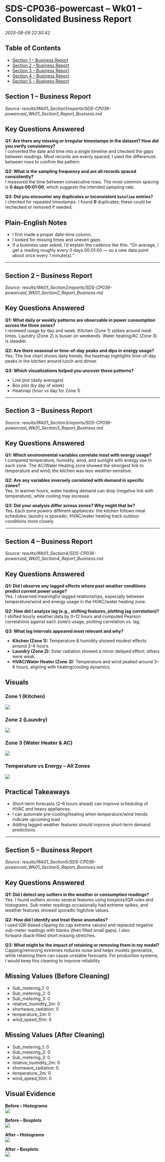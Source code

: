 # SDS-CP036-powercast – Wk01 – Consolidated Business Report
_2025-08-09 22:30:42_

## Table of Contents
- [Section 1 – Business Report](#section-1-–-business-report)
- [Section 2 – Business Report](#section-2-–-business-report)
- [Section 3 – Business Report](#section-3-–-business-report)
- [Section 4 – Business Report](#section-4-–-business-report)
- [Section 5 – Business Report](#section-5-–-business-report)


## Section 1 – Business Report

_Source: results/Wk01_Section1/reports/SDS-CP036-powercast_Wk01_Section1_Report_Business.md_

## Key Questions Answered
**Q1: Are there any missing or irregular timestamps in the dataset? How did you verify consistency?**  
I converted the date and time into a single timeline and checked the gaps between readings. Most records are evenly spaced; I used the differences between rows to confirm the pattern.

**Q2: What is the sampling frequency and are all records spaced consistently?**  
I measured the time between consecutive rows. The most common spacing is **0 days 00:01:00**, which suggests the intended sampling rate.

**Q3: Did you encounter any duplicates or inconsistent `DateTime` entries?**  
I checked for repeated timestamps. I found **0** duplicates; these could be rechecked or removed if needed.

## Plain-English Notes
- I first made a proper date-time column.
- I looked for missing times and uneven gaps.
- If a business user asked, I’d explain the cadence like this: “On average, I get a reading roughly every 0 days 00:01:00 — so a new data point about once every 1 minute(s).”


---

## Section 2 – Business Report

_Source: results/Wk01_Section2/reports/SDS-CP036-powercast_Wk01_Section2_Report_Business.md_

## Key Questions Answered
**Q1: What daily or weekly patterns are observable in power consumption across the three zones?**  
I reviewed usage by day and week. Kitchen (Zone 1) spikes around meal times. Laundry (Zone 2) is busier on weekends. Water heating/AC (Zone 3) is steadier.

**Q2: Are there seasonal or time-of-day peaks and dips in energy usage?**  
Yes. The line chart shows daily trends; the heatmap highlights time-of-day peaks in the kitchen around lunch and dinner.

**Q3: Which visualizations helped you uncover these patterns?**  
- Line plot (daily averages)  
- Box plot (by day of week)  
- Heatmap (hour vs day for Zone 1)


---

## Section 3 – Business Report

_Source: results/Wk01_Section3/reports/SDS-CP036-powercast_Wk01_Section3_Report_Business.md_

## Key Questions Answered
**Q1: Which environmental variables correlate most with energy usage?**  
I compared temperature, humidity, wind, and sunlight with energy use in each zone. The AC/Water Heating zone showed the strongest link to temperature and wind; the kitchen was less weather-sensitive.

**Q2: Are any variables inversely correlated with demand in specific zones?**  
Yes. In warmer hours, water heating demand can drop (negative link with temperature), while cooling may increase.

**Q3: Did your analysis differ across zones? Why might that be?**  
Yes. Each zone powers different appliances: the kitchen follows meal schedules; laundry is sporadic; HVAC/water heating track outdoor conditions more closely.


---

## Section 4 – Business Report

_Source: results/Wk01_Section4/SDS-CP036-powercast_Wk01_Section4_Report_Business.md_

## Key Questions Answered

**Q1: Did I observe any lagged effects where past weather conditions predict current power usage?**  
Yes. I observed meaningful lagged relationships, especially between temperature/wind and energy usage in the HVAC/water heating zone.

**Q2: How did I analyze lag (e.g., shifting features, plotting lag correlation)?**  
I shifted hourly weather data by 0–12 hours and computed Pearson correlations against each zone’s usage, plotting correlation vs. lag.

**Q3: What lag intervals appeared most relevant and why?**  
- **Kitchen (Zone 1):** Temperature & humidity showed modest effects around 2–4 hours.  
- **Laundry (Zone 2):** Solar radiation showed a minor delayed effect; others were weak.  
- **HVAC/Water Heater (Zone 3):** Temperature and wind peaked around 3–6 hours, aligning with heating/cooling dynamics.

## Visuals

### Zone 1 (Kitchen)

![](plots/SDS-CP036-powercast_Wk01_Section4_lagcorr_Sub_metering_1.png)

### Zone 2 (Laundry)

![](plots/SDS-CP036-powercast_Wk01_Section4_lagcorr_Sub_metering_2.png)

### Zone 3 (Water Heater & AC)

![](plots/SDS-CP036-powercast_Wk01_Section4_lagcorr_Sub_metering_3.png)

### Temperature vs Energy – All Zones

![](plots/SDS-CP036-powercast_Wk01_Section4_lagcorr_temperature_all_zones.png)

## Practical Takeaways

- Short-term forecasts (2–6 hours ahead) can improve scheduling of HVAC and heavy appliances.
- I can automate pre-cooling/heating when temperature/wind trends indicate upcoming load.
- Adding lagged weather features should improve short-term demand predictions.


---

## Section 5 – Business Report

_Source: results/Wk01_Section5/SDS-CP036-powercast_Wk01_Section5_Report_Business.md_

## Key Questions Answered

**Q1: Did I detect any outliers in the weather or consumption readings?**  
Yes. I found outliers across several features using boxplots/IQR rules and histograms. Sub-meter readings occasionally had extreme spikes, and weather features showed sporadic high/low values.

**Q2: How did I identify and treat these anomalies?**  
I used IQR-based clipping (to cap extreme values) and replaced negative sub-meter readings with blanks (then filled small gaps). I also forward-/back-filled short missing stretches.

**Q3: What might be the impact of retaining or removing them in my model?**  
Capping/removing extremes reduces noise and helps models generalize, while retaining them can cause unstable forecasts. For production systems, I would keep this cleaning to improve reliability.

## Missing Values (Before Cleaning)

- Sub_metering_1: 0
- Sub_metering_2: 0
- Sub_metering_3: 0
- relative_humidity_2m: 0
- shortwave_radiation: 0
- temperature_2m: 0
- wind_speed_10m: 0

## Missing Values (After Cleaning)

- Sub_metering_1: 0
- Sub_metering_2: 0
- Sub_metering_3: 0
- relative_humidity_2m: 0
- shortwave_radiation: 0
- temperature_2m: 0
- wind_speed_10m: 0

## Visual Evidence

**Before – Histograms**  
![](plots/SDS-CP036-powercast_Wk01_Section5_Plot_Hist_Before.png)

**Before – Boxplots**  
![](plots/SDS-CP036-powercast_Wk01_Section5_Plot_Box_Before.png)

**After – Histograms**  
![](plots/SDS-CP036-powercast_Wk01_Section5_Plot_Hist_After.png)

**After – Boxplots**  
![](plots/SDS-CP036-powercast_Wk01_Section5_Plot_Box_After.png)

